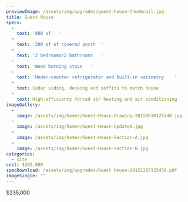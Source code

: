 ```yaml
---
previewImage: /assets/img/upgrades/guest-house-thumbnail.jpg
title: Guest House
specs:
  - 
    text: '800 sf	'
  - 
    text: '300 sf of covered porch	'
  - 
    text: '2 bedrooms/2 bathrooms	'
  - 
    text: 'Wood burning stove	'
  - 
    text: 'Under-counter refrigerator and built-in cabinetry	'
  - 
    text: Cedar siding, decking and soffits to match house
  - 
    text: High-efficiency forced air heating and air conditioning
imageGallery:
  - 
    image: /assets/img/homes/Guest-House-Drawing-20150610125248.jpg
  - 
    image: /assets/img/homes/Guest-House-Updated.jpg
  - 
    image: /assets/img/homes/Guest-House-Section-A.jpg
  - 
    image: /assets/img/homes/Guest-House-Section-B.jpg
categories:
  - site
cost: $285,000
specDownload: /assets/img/upgrades/Guest House-20151207132450.pdf
imageSingle: ""
---
```

<p>$235,000</p>